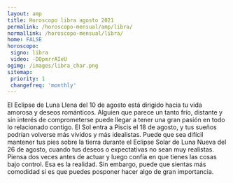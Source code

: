 ```yaml
---
layout: amp
title: Horoscopo libra agosto 2021 
permalink: /horoscopo-mensual/amp/libra/
normallink: /horoscopo-mensual/libra/
home: FALSE
horoscopo:
 signo: libra
 video: -DQpmrrAIeU
ogimg: /images/libra_char.png
sitemap:
 priority: 1
 changefreq: 'monthly'
---
```



El Eclipse de Luna Llena del 10 de agosto está dirigido hacia tu vida amorosa y deseos románticos. Alguien que parece un tanto frío, distante y sin interés de comprometerse puede llegar a tener una gran pasión en todo lo relacionado contigo. El Sol entra a Piscis el 18 de agosto, y tus sueños podrían volverse más vividos y más idealistas. Puede que sea difícil mantener tus pies sobre la tierra durante el Eclipse Solar de Luna Nueva del 26 de agosto, cuando tus deseos o expectativas no sean muy realistas. Piensa dos veces antes de actuar y luego confía en que tienes las cosas bajo control. Esa es la realidad. Sin embargo, puede que sientas más comodidad si es que puedes posponer hacer algo de gran importancia.
